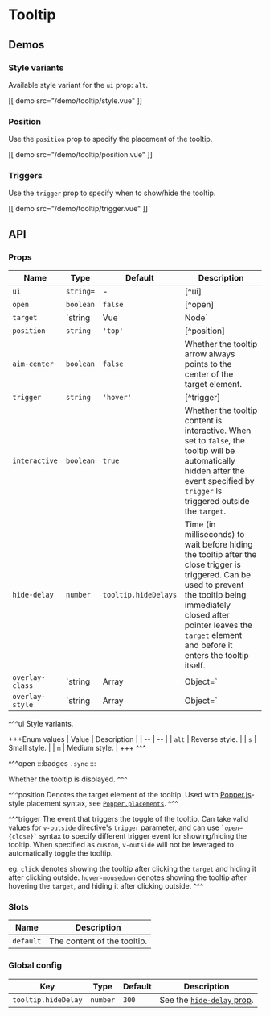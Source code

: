 # Tooltip

## Demos

### Style variants

Available style variant for the `ui` prop: `alt`.

[[ demo src="/demo/tooltip/style.vue" ]]

### Position

Use the `position` prop to specify the placement of the tooltip.

[[ demo src="/demo/tooltip/position.vue" ]]

### Triggers

Use the `trigger` prop to specify when to show/hide the tooltip.

[[ demo src="/demo/tooltip/trigger.vue" ]]

## API

### Props

| Name | Type | Default | Description |
| -- | -- | -- | -- |
| `ui` | `string=` | - | [^ui] |
| `open` | `boolean` | `false` | [^open] |
| `target` | `string|Vue|Node` | - | See the [`target` prop](./overlay#props) of thh [`Overlay`](./overlay) component. |
| `position` | `string` | `'top'` | [^position] |
| `aim-center` | `boolean` | `false` | Whether the tooltip arrow always points to the center of the target element. |
| `trigger` | `string` | `'hover'` | [^trigger] |
| `interactive` | `boolean` | `true` | Whether the tooltip content is interactive. When set to `false`, the tooltip will be automatically hidden after the event specified by `trigger` is triggered outside the `target`. |
| `hide-delay` | `number` | `tooltip.hideDelays` | Time (in milliseconds) to wait before hiding the tooltip after the close trigger is triggered. Can be used to prevent the tooltip being immediately closed after pointer leaves the `target` element and before it enters the tooltip itself. |
| `overlay-class` | `string|Array|Object=` | - | See the [`overlay-class`](./overlay#props) prop of the [`Overlay`](./overlay) component. |
| `overlay-style` | `string|Array|Object=` | - | See the [`overlay-style`](./overlay#props) prop of the [`Overlay`](./overlay) component. |

^^^ui
Style variants.

+++Enum values
| Value | Description |
| -- | -- |
| `alt` | Reverse style. |
| `s` | Small style. |
| `m` | Medium style. |
+++
^^^

^^^open
:::badges
`.sync`
:::

Whether the tooltip is displayed.
^^^

^^^position
Denotes the target element of the tooltip. Used with [Popper.js](https://popper.js.org/)-style placement syntax, see [`Popper.placements`](https://popper.js.org/popper-documentation.html#Popper.placements).
^^^

^^^trigger
The event that triggers the toggle of the tooltip. Can take valid values for `v-outside` directive's `trigger` parameter, and can use <code>&#0096;${open}-${close}&#0096;</code> syntax to specify different trigger event for showing/hiding the tooltip. When specified as `custom`, `v-outside` will not be leveraged to automatically toggle the tooltip.

eg. `click` denotes showing the tooltip after clicking the `target` and hiding it after clicking outside. `hover-mousedown` denotes showing the tooltip after hovering the `target`, and hiding it after clicking outside.
^^^

### Slots

| Name | Description |
| -- | -- |
| `default` | The content of the tooltip. |

### Global config

| Key | Type | Default | Description |
| -- | -- | -- | -- |
| `tooltip.hideDelay` | `number` | `300` | See the [`hide-delay` prop](#props). |
